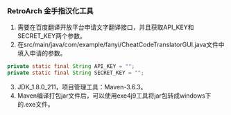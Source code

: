 ### RetroArch 金手指汉化工具

1. 需要在百度翻译开放平台申请文字翻译接口，并且获取API_KEY和SECRET_KEY两个参数。
2. 在src/main/java/com/example/fanyi/CheatCodeTranslatorGUI.java文件中填入申请的参数。

```java
private static final String API_KEY = "";
private static final String SECRET_KEY = "";
```

3. JDK_1.8.0_211，项目管理工具：Maven-3.6.3。
4. Maven编译打包jar文件后，可以使用exe4j9工具将jar包转成windows下的.exe文件。

